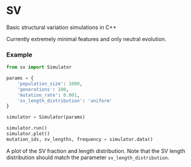 # SV

Basic structural variation simulations in C++

Currently extremely minimal features and only neutral evolution.

### Example

```python
from sv import Simulator

params = {
    'population_size': 1000,
    'generations': 100,
    'mutation_rate': 0.001,
    'sv_length_distribution': 'uniform'
}

simulator = Simulator(params)

simulator.run()
simulator.plot()
mutation_ids, sv_lengths, frequency = simulator.data()
```

A plot of the SV fraction and length distribution. Note that the SV length distribution should match the parameter `sv_length_distribution`.